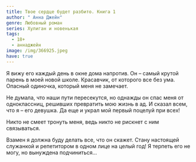 ```yaml
---
title: Твое сердце будет разбито. Книга 1
author: " Анна Джейн"
genre: Любовный роман
series: Хулиган и новенькая
tags:
  - 18+
  - аннаджейн
image: /img/366925.jpeg
have: true
---
```

Я вижу его каждый день в окне дома напротив. Он – самый крутой парень в моей новой школе. Красавчик, от которого все без ума. Опасный одиночка, который меня не замечает.

Не думала, что наши пути пересекутся, но однажды он спас меня от одноклассниц, решивших превратить мою жизнь в ад. И сказал всем, что я – его девушка. Да еще и украл мой первый поцелуй при всех!

Никто не смеет тронуть меня, ведь никто не рискнет с ним связываться.

Взамен я должна буду делать все, что он скажет. Стану настоящей служанкой и репетитором в одном лице на целый год! Я терпеть его не могу, но вынуждена подчиниться...